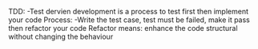 TDD:
-Test dervien development is a process to test first then implement your code
Process:
-Write the test case, test must be failed, make it pass then refactor your code
Refactor means: enhance the code structural without changing the behaviour
